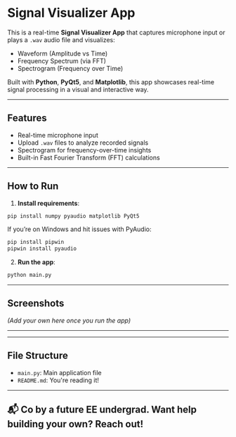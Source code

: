 #  Signal Visualizer App

This is a real-time **Signal Visualizer App** that captures microphone input or plays a `.wav` audio file and visualizes:

-  Waveform (Amplitude vs Time)
-  Frequency Spectrum (via FFT)
-  Spectrogram (Frequency over Time)

Built with **Python**, **PyQt5**, and **Matplotlib**, this app showcases real-time signal processing in a visual and interactive way.

---

##  Features

-  Real-time microphone input
-  Upload `.wav` files to analyze recorded signals
-  Spectrogram for frequency-over-time insights
-  Built-in Fast Fourier Transform (FFT) calculations

---

##  How to Run

1. **Install requirements**:
```bash
pip install numpy pyaudio matplotlib PyQt5
```
If you’re on Windows and hit issues with PyAudio:
```bash
pip install pipwin
pipwin install pyaudio
```

2. **Run the app**:
```bash
python main.py
```

---

##  Screenshots

*(Add your own here once you run the app)*

---
---

## File Structure

- `main.py`: Main application file
- `README.md`: You're reading it!

---

## 📬 Co by a future EE undergrad. Want help building your own? Reach out!
